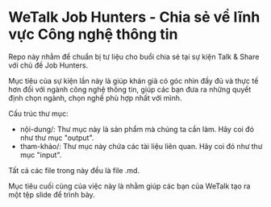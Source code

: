# WeTalk Job Hunters - Chia sẻ về lĩnh vực Công nghệ thông tin

Repo này nhằm để chuẩn bị tư liệu cho buổi chia sẻ tại sự kiện Talk & Share với chủ đề Job Hunters.

Mục tiêu của sự kiện lần này là giúp khán giả có góc nhìn đầy đủ và thực tế hơn đối với ngành công nghệ thông tin, giúp các bạn đưa ra những quyết định chọn ngành, chọn nghề phù hợp nhất với mình.

Cấu trúc thư mục:
- nội-dung/: Thư mục này là sản phẩm mà chúng ta cần làm. Hãy coi đó như thư mục "output".
- tham-khảo/: Thư mục này chứa các tài liệu liên quan. Hãy coi đó như thư mục "input".

Tất cả các file trong này đều là file .md.

Mục tiêu cuối cùng của việc này là nhằm giúp các bạn của WeTalk tạo ra một tệp slide để trình bày.
